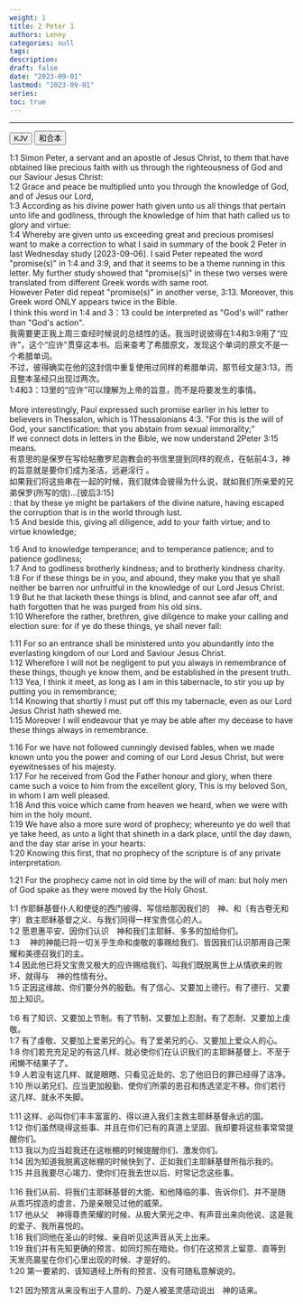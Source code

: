 ```yaml
---
weight: 1
title: 2 Peter 1
authors: Lenny
categories: null
tags: 
description: 
draft: false
date: "2023-09-01"
lastmod: "2023-09-01"
series:
toc: true
---
```



<!--more-->
---

<!-- Tab links -->
<div class="tab">
  <button class="tablinks active" onclick="tablabel(event, 'english')">KJV</button>
  <button class="tablinks" onclick="tablabel(event, 'chinese')">和合本</button>
  
</div>

<!-- Tab content -->
<div id="english" class="tabcontent" style="display:block">

1:1 Simon Peter, a servant and an apostle of Jesus Christ, to them that have obtained like precious faith with us through the righteousness of God and our Saviour Jesus Christ:  
1:2 Grace and peace be multiplied unto you through the knowledge of God, and of Jesus our Lord,  
1:3 According as his divine power hath given unto us all things that pertain unto life and godliness, through the knowledge of him that hath called us to glory and virtue:  
1:4 Whereby are given unto us exceeding great and precious promises<label for="promises" class="margin-toggle sidenote-number"></label><span class="sidenote">I want to make a correction to what I said in summary of the book 2 Peter in last Wednesday study [2023-09-06].  I said Peter repeated the word "promise(s)" in 1:4 and 3:9, and that it seems to be a theme running in this letter.  My further study showed that "promise(s)" in these two verses were translated from different Greek words with same root.
<br>
However Peter did repeat "promise(s)" in another verse, 3:13.  Moreover, this Greek word ONLY appears twice in the Bible.
<br>
I think this word in 1:4 and 3：13 could be interpreted as "God's will" rather than "God's action".
<br>
我需要更正我上周三查经时候说的总结性的话。我当时说彼得在1:4和3:9用了“应许”，这个“应许”贯穿这本书。后来查考了希腊原文，发现这个单词的原文不是一个希腊单词。
<br>
不过，彼得确实在他的这封信中重复使用过同样的希腊单词，那节经文是3:13。而且整本圣经只出现过两次。
<br>
1:4和3：13里的“应许”可以理解为上帝的旨意，而不是将要发生的事情。
<br><br>
More interestingly, Paul expressed such promise earlier in his letter to believers in Thessalon, which is 1Thessalonians 4:3. "For this is the will of God, your sanctification: that you abstain from sexual immorality;"
<br>
If we connect dots in letters in the Bible, we now understand 2Peter 3:15 means.
<br>
有意思的是保罗在写给帖撒罗尼迦教会的书信里提到同样的观点，在帖前4:3，神的旨意就是要你们成为圣洁，远避淫行 。
<br>
如果我们将这些串在一起的时候，我们就体会彼得为什么说，‪就如我们所亲爱的兄弟保罗(所写的信)...[彼后3:15]
<br>
</span>: that by these ye might be partakers of the divine nature, having escaped the corruption that is in the world through lust.  
1:5 And beside this, giving all diligence, add to your faith virtue; and to virtue knowledge;  

1:6 And to knowledge temperance; and to temperance patience; and to patience godliness;  
1:7 And to godliness brotherly kindness; and to brotherly kindness charity.  
1:8 For if these things be in you, and abound, they make you that ye shall neither be barren nor unfruitful in the knowledge of our Lord Jesus Christ.  
1:9 But he that lacketh these things is blind, and cannot see afar off, and hath forgotten that he was purged from his old sins.  
1:10 Wherefore the rather, brethren, give diligence to make your calling and election sure: for if ye do these things, ye shall never fall:  

1:11 For so an entrance shall be ministered unto you abundantly into the everlasting kingdom of our Lord and Saviour Jesus Christ.  
1:12 Wherefore I will not be negligent to put you always in remembrance of these things, though ye know them, and be established in the present truth.  
1:13 Yea, I think it meet, as long as I am in this tabernacle, to stir you up by putting you in remembrance;  
1:14 Knowing that shortly I must put off this my tabernacle, even as our Lord Jesus Christ hath shewed me.  
1:15 Moreover I will endeavour that ye may be able after my decease to have these things always in remembrance.  

1:16 For we have not followed cunningly devised fables, when we made known unto you the power and coming of our Lord Jesus Christ, but were eyewitnesses of his majesty.  
1:17 For he received from God the Father honour and glory, when there came such a voice to him from the excellent glory, This is my beloved Son, in whom I am well pleased.  
1:18 And this voice which came from heaven we heard, when we were with him in the holy mount.  
1:19 We have also a more sure word of prophecy; whereunto ye do well that ye take heed, as unto a light that shineth in a dark place, until the day dawn, and the day star arise in your hearts:  
1:20 Knowing this first, that no prophecy of the scripture is of any private interpretation.  

1:21 For the prophecy came not in old time by the will of man: but holy men of God spake as they were moved by the Holy Ghost.  
</div>

<div id="chinese" class="tabcontent">

1:1 作耶稣基督仆人和使徒的西门彼得、写信给那因我们的　神、和〔有古卷无和字〕救主耶稣基督之义、与我们同得一样宝贵信心的人。  
1:2 愿恩惠平安、因你们认识　神和我们主耶稣、多多的加给你们。  
1:3 　神的神能已将一切关乎生命和虔敬的事赐给我们、皆因我们认识那用自己荣耀和美德召我们的主。  
1:4 因此他已将又宝贵又极大的应许赐给我们、叫我们既脱离世上从情欲来的败坏、就得与　神的性情有分。  
1:5 正因这缘故、你们要分外的殷勤。有了信心、又要加上德行。有了德行、又要加上知识。  
 
1:6 有了知识、又要加上节制。有了节制、又要加上忍耐。有了忍耐、又要加上虔敬。  
1:7 有了虔敬、又要加上爱弟兄的心。有了爱弟兄的心、又要加上爱众人的心。  
1:8 你们若充充足足的有这几样、就必使你们在认识我们的主耶稣基督上、不至于闲懒不结果子了。  
1:9 人若没有这几样、就是眼瞎、只看见近处的、忘了他旧日的罪已经得了洁净。  
1:10 所以弟兄们、应当更加殷勤、使你们所蒙的恩召和拣选坚定不移。你们若行这几样、就永不失脚。  

1:11 这样、必叫你们丰丰富富的、得以进入我们主救主耶稣基督永远的国。  
1:12 你们虽然晓得这些事、并且在你们已有的真道上坚固、我却要将这些事常常提醒你们。  
1:13 我以为应当趁我还在这帐棚的时候提醒你们、激发你们。  
1:14 因为知道我脱离这帐棚的时候快到了、正如我们主耶稣基督所指示我的。  
1:15 并且我要尽心竭力、使你们在我去世以后、时常记念这些事。  

1:16 我们从前、将我们主耶稣基督的大能、和他降临的事、告诉你们、并不是随从乖巧捏造的虚言、乃是亲眼见过他的威荣。  
1:17 他从父　神得尊贵荣耀的时候、从极大荣光之中、有声音出来向他说、这是我的爱子、我所喜悦的。  
1:18 我们同他在圣山的时候、亲自听见这声音从天上出来。  
1:19 我们并有先知更确的预言、如同灯照在暗处。你们在这预言上留意、直等到天发亮晨星在你们心里出现的时候、才是好的。  
1:20 第一要紧的、该知道经上所有的预言、没有可随私意解说的。  

1:21 因为预言从来没有出于人意的、乃是人被圣灵感动说出　神的话来。  
</div>